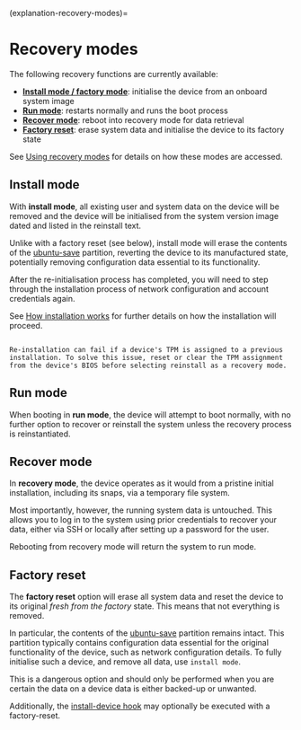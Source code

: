 (explanation-recovery-modes)=
# Recovery modes

The following recovery functions are currently available:

* **[Install mode / factory mode](#install-mode)**: initialise the device from an onboard system image
* **[Run mode](#run-mode)**: restarts normally and runs the boot process
* **[Recover mode](#recover-mode)**: reboot into recovery mode for data retrieval
* **[Factory reset](#factory-reset)**: erase system data and initialise the device to its factory state

See [Using recovery modes](/how-to-guides/manage-ubuntu-core/use-a-recovery-mode) for details on how these modes are accessed.

## Install mode

With **install mode**, all existing user and system data on the device will be removed and the device will be initialised from the system version image dated and listed in the reinstall text.

Unlike with a factory reset (see below), install mode will erase the contents of the [ubuntu-save](/t/inside-ubuntu-core/20777#heading--layouts) partition, reverting the device to its manufactured state, potentially removing configuration data essential to its functionality.

After the re-initialisation process has completed, you will need to step through the installation process of network configuration and account credentials again.

See [How installation works](how-installation-works) for further details on how the installation will proceed.

```{warning}

Re-installation can fail if a device's TPM is assigned to a previous installation. To solve this issue, reset or clear the TPM assignment from the device's BIOS before selecting reinstall as a recovery mode.
```

## Run mode

When booting in **run mode**, the device will attempt to boot normally, with no further option to recover or reinstall the system unless the recovery process is reinstantiated.

## Recover mode

In **recovery mode**, the device operates as it would from a pristine initial installation, including its snaps, via a temporary file system.

Most importantly, however, the running system data is untouched. This allows you to log in to the system using prior credentials to recover your data, either via SSH or locally after setting up a password for the user.

Rebooting from recovery mode will return the system to run mode.

## Factory reset

The **factory reset** option will erase all system data and reset the device to its original _fresh from the factory_ state. This means that not everything is removed. 

In particular, the contents of the [ubuntu-save](core-elements/storage-layout.md) partition remains intact. This partition typically contains configuration data essential for the original functionality of the device, such as network configuration details. To fully initialise such a device, and remove all data, use `install mode`.

This is a dangerous option and should only be performed when you are certain the data on a device data is either backed-up or unwanted.

Additionally, the [install-device hook](how-installation-works#the-install-device-hook) may optionally be executed with a factory-reset.


